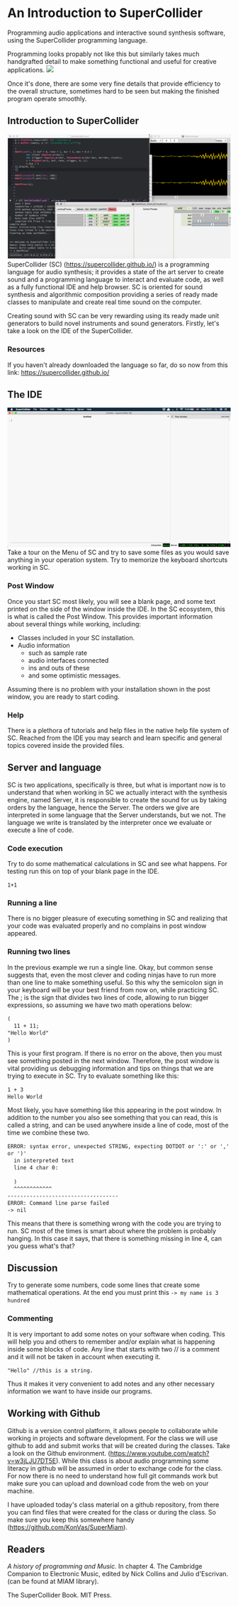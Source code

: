 # An Introduction to SuperCollider
Programming audio applications and interactive sound synthesis software,
using the SuperCollider programming language.

Programming looks propably not like this but similarly takes much
handgrafted detail to make something functional and useful for creative
applications.  ![](./images/yelilar.jpg)

Once it's done, there are some very fine details that provide efficiency
to the overall structure, sometimes hard to be seen but making the
finished program operate smoothly.

## Introduction to SuperCollider
![](../images/SCScreenshot.jpg)
SuperCollider (SC) (https://supercollider.github.io/) is a programming
language for audio synthesis; it provides a state of the art server to
create sound and a programming language to interact and evaluate code,
as well as a fully functional IDE and help browser. SC is oriented for
sound synthesis and algorithmic composition providing a series of ready
made classes to manipulate and create real time sound on the computer.

Creating sound with SC can be very rewarding using its ready made unit
generators to build novel instruments and sound generators. Firstly,
let's take a look on the IDE of the SuperCollider.  

### Resources
If you haven't already downloaded the language so far, do so now from
this link: https://supercollider.github.io/  

## The IDE
![](../images/ide.jpg)
Take a tour on the Menu of SC and try to save some files as you would
save anything in your operation system. Try to memorize the keyboard
shortcuts working in SC.

### Post Window
Once you start SC most likely, you will see a blank page, and some text
printed on the side of the window inside the IDE. In the SC ecosystem,
this is what is called the Post Window. This provides important
information about several things while working, including:

+ Classes included in your SC installation.
+ Audio information
  + such as sample rate
  + audio interfaces connected
  + ins and outs of these
  + and some optimistic messages.

Assuming there is no problem with your installation shown in the post
window, you are ready to start coding.

### Help
There is a plethora of tutorials and help files in the native help file
system of SC. Reached from the IDE you may search and learn specific and
general topics covered inside the provided files.

## Server and language
SC is two applications, specifically is three, but what is important now
is to understand that when working in SC we actually interact with the
synthesis engine, named Server, it is responsible to create the sound
for us by taking orders by the language, hence the Server. The orders we
give are interpreted in some language that the Server understands, but
we not. The language we write is translated by the interpreter once we
evaluate or execute a line of code.

### Code execution
Try to do some mathematical calculations in SC and see what happens. For
testing run this on top of your blank page in the IDE.  
````
1+1
````

### Running a line
There is no bigger pleasure of executing something in SC and realizing
that your code was evaluated properly and no complains in post window
appeared.

### Running two lines
In the previous example we run a single line. Okay, but common sense
suggests that, even the most clever and coding ninjas have to run more
than one line to make something useful. So this why the semicolon sign
in your keyboard will be your best friend from now on, while practicing
SC. The ; is the sign that divides two lines of code, allowing to run
bigger expressions, so assuming we have two math operations below:

````
(
  11 + 11;
"Hello World"
)
````
This is your first program. If there is no error on the above, then you
must see something posted in the next window. Therefore, the post
window is vital providing us debugging information and tips on things
that we are trying to execute in SC. Try to evaluate something like
this:

````
1 + 3
Hello World
````

Most likely, you have something like this appearing in the post window.
In addition to the number you also see something that you can read, this
is called a string, and can be used anywhere inside a line of code, most
of the time we combine these two.

````
ERROR: syntax error, unexpected STRING, expecting DOTDOT or ':' or ',' or ')'
  in interpreted text
  line 4 char 0:

  )
  ^^^^^^^^^^^^
-----------------------------------
ERROR: Command line parse failed
-> nil
````
This means that there is something wrong with the code you are trying to
run. SC most of the times is smart about where the problem is probably
hanging. In this case it says, that there is something missing in line
4, can you guess what's that?

## Discussion
Try to generate some numbers, code some lines that create some
mathematical operations. At the end you must print this ````-> my name
is 3 hundred````

### Commenting
It is very important to add some notes on your software when coding.
This will help you and others to remember and/or explain what is
happening inside some blocks of code. Any line that starts with two //
is a comment and it will not be taken in account when executing it.  

````
"Hello" //this is a string.
````
Thus it makes it very convenient to add notes and any other necessary
information we want to have inside our programs.

## Working with Github
Github is a version control platform, it allows people to collaborate
while working in projects and software development. For the class we
will use github to add and submit works that will be created during the
classes. Take a look on the Github environment.
(https://www.youtube.com/watch?v=w3jLJU7DT5E). While this class is about
audio programming some literacy in github will be assumed in order to
exchange code for the class. For now there is no need to understand how
full git commands work but make sure you can upload and download code
from the web on your machine.  

I have uploaded today's class material on a github repository, from
there you can find files that were created for the class or during the
class. So make sure you keep this somewhere handy
(https://github.com/KonVas/SuperMiam).

## Readers
_A history of programming and Music._ In chapter 4. The Cambridge
Companion to Electronic Music, edited by Nick Collins and Julio
d'Escrivan. (can be found at MIAM library).

The SuperCollider Book. MIT Press.
